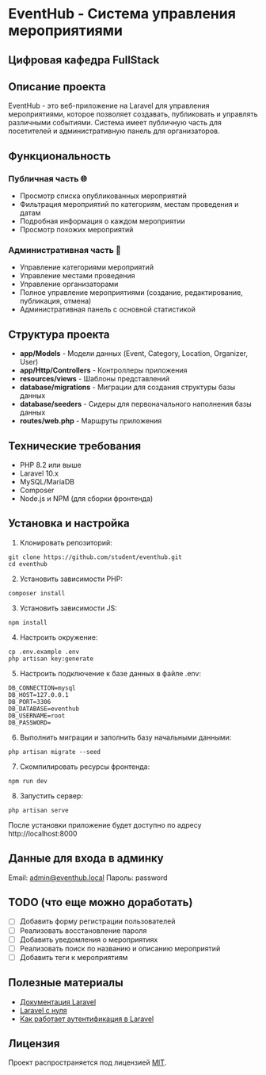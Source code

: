 # EventHub - Система управления мероприятиями
## Цифровая кафедра FullStack

## Описание проекта

EventHub - это веб-приложение на Laravel для управления мероприятиями, которое позволяет создавать, публиковать и управлять различными событиями. Система имеет публичную часть для посетителей и административную панель для организаторов.

## Функциональность

### Публичная часть 🌐
- Просмотр списка опубликованных мероприятий
- Фильтрация мероприятий по категориям, местам проведения и датам
- Подробная информация о каждом мероприятии
- Просмотр похожих мероприятий

### Административная часть 🔐
- Управление категориями мероприятий
- Управление местами проведения
- Управление организаторами
- Полное управление мероприятиями (создание, редактирование, публикация, отмена)
- Административная панель с основной статистикой

## Структура проекта

- **app/Models** - Модели данных (Event, Category, Location, Organizer, User)
- **app/Http/Controllers** - Контроллеры приложения
- **resources/views** - Шаблоны представлений
- **database/migrations** - Миграции для создания структуры базы данных
- **database/seeders** - Сидеры для первоначального наполнения базы данных
- **routes/web.php** - Маршруты приложения

## Технические требования

- PHP 8.2 или выше
- Laravel 10.x
- MySQL/MariaDB
- Composer
- Node.js и NPM (для сборки фронтенда)

## Установка и настройка

1. Клонировать репозиторий:
```
git clone https://github.com/student/eventhub.git
cd eventhub
```

2. Установить зависимости PHP:
```
composer install
```

3. Установить зависимости JS:
```
npm install
```

4. Настроить окружение:
```
cp .env.example .env
php artisan key:generate
```

5. Настроить подключение к базе данных в файле .env:
```
DB_CONNECTION=mysql
DB_HOST=127.0.0.1
DB_PORT=3306
DB_DATABASE=eventhub
DB_USERNAME=root
DB_PASSWORD=
```

6. Выполнить миграции и заполнить базу начальными данными:
```
php artisan migrate --seed
```

7. Скомпилировать ресурсы фронтенда:
```
npm run dev
```

8. Запустить сервер:
```
php artisan serve
```

После установки приложение будет доступно по адресу http://localhost:8000

## Данные для входа в админку

Email: admin@eventhub.local
Пароль: password

## TODO (что еще можно доработать)

- [ ] Добавить форму регистрации пользователей
- [ ] Реализовать восстановление пароля
- [ ] Добавить уведомления о мероприятиях
- [ ] Реализовать поиск по названию и описанию мероприятий
- [ ] Добавить теги к мероприятиям

## Полезные материалы

- [Документация Laravel](https://laravel.com/docs)
- [Laravel с нуля](https://laracasts.com/series/laravel-8-from-scratch)
- [Как работает аутентификация в Laravel](https://www.youtube.com/watch?v=OqhJEU9eST8)

## Лицензия

Проект распространяется под лицензией [MIT](LICENSE).

